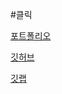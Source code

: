 #클릭

[포트폴리오](https://hmchung2.github.io/portfolio/)

[깃허브](https://github.com/hmchung2) 

[깃랩](https://gitlab.com/hmchung1005)
